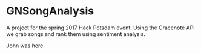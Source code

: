 # GNSongAnalysis
A project for the spring 2017 Hack Potsdam event. Using the Gracenote API we grab songs and rank them using sentiment analysis.

John was here.
